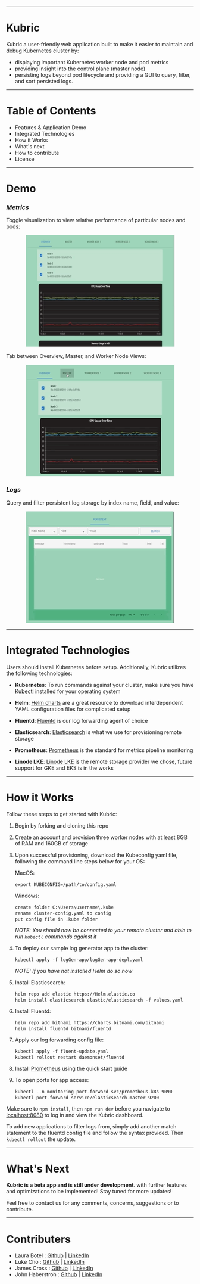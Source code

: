 <hr/>

# Kubric

Kubric a user-friendly web application built to make it easier to maintain and debug Kubernetes cluster by:
- displaying important Kubernetes worker node and pod metrics
- providing insight into the control plane (master node)
- persisting logs beyond pod lifecycle and providing a GUI to query, filter, and sort persisted logs.  
<hr/>

# Table of Contents  
- Features & Application Demo
- Integrated Technologies
- How it Works
- What's next
- How to contribute
- License
<hr/>

# Demo  
### *Metrics*  
Toggle visualization to view relative performance of particular nodes and pods:
<p align="center">
  <img width="400vw" height="300vw" src="https://github.com/luke-h-cho/kubricDemoSite/blob/7d96f54b68d8405b883a42cc419554df30f7bf53/dist/5ba72ffcc222b6f1b5a29aa6779880a5.gif" />
</p>  

Tab between Overview, Master, and Worker Node Views:
<p align="center">
  <img width="400vw" height="300vw" src="https://github.com/luke-h-cho/kubricDemoSite/blob/7d96f54b68d8405b883a42cc419554df30f7bf53/dist/68b4694938ee979031252398cbd96695.gif" />
</p>  

### *Logs*  
Query and filter persistent log storage by index name, field, and value:

<p align="center">
  <img width="400vw" height="300vw" src="https://github.com/luke-h-cho/kubricDemoSite/blob/7d96f54b68d8405b883a42cc419554df30f7bf53/dist/38f04747aa894f4311c968370c40e999.gif" />
</p>  

<hr/>  

# Integrated Technologies

Users should install Kubernetes before setup. Additionally, Kubric utilizes the following technologies:

- **Kubernetes**: To run commands against your cluster, make sure you have [Kubectl](https://kubernetes.io/docs/tasks/tools/) installed for your operating system 

- **Helm**: [Helm charts](https://helm.sh/docs/intro/install/) are a great resource to download interdependent YAML configuration files for complicated setup

- **Fluentd**: [Fluentd](https://github.com/bitnami/charts/tree/master/bitnami/fluentd) is our log forwarding agent of choice

- **Elasticsearch**: [Elasticsearch](https://github.com/elastic/helm-charts/tree/master/elasticsearch) is what we use for provisioning remote storage

- **Prometheus**: [Prometheus](https://prometheus-operator.dev/docs/prologue/quick-start/) is the standard for metrics pipeline monitoring

- **Linode LKE**: [Linode LKE](https://www.linode.com/) is the remote storage provider we chose, future support for GKE and EKS is in the works
<hr/> 

# How it Works   
Follow these steps to get started with Kubric:  
1. Begin by forking and cloning this repo  
2. Create an account and provision three worker nodes with at least 8GB of RAM and 160GB of storage 
3. Upon successful provisioning, download the Kubeconfig yaml file, following the command line steps below for your OS:  

    MacOS:  
    ```
    export KUBECONFIG=/path/to/config.yaml
    ```

    Windows:
    ```
    create folder C:\Users\username\.kube
    rename cluster-config.yaml to config
    put config file in .kube folder
    ```

    *NOTE: You should now be connected to your remote cluster and able to run `kubectl` commands against it*

4. To deploy our sample log generator app to the cluster:

      ```
      kubectl apply -f logGen-app/logGen-app-depl.yaml
      ```

      *NOTE: If you have not installed Helm do so now*

5. Install Elasticsearch:

      ```
      helm repo add elastic https://Helm.elastic.co
      helm install elasticsearch elastic/elasticsearch -f values.yaml
      ```

6. Install Fluentd:
    
      ```
      helm repo add bitnami https://charts.bitnami.com/bitnami
      helm install fluentd bitnami/fluentd
      ```

7. Apply our log forwarding config file:
  
      ```
      kubectl apply -f fluent-update.yaml
      kubectl rollout restart daemonset/fluentd
      ```
  
8. Install [Prometheus](https://prometheus-operator.dev/docs/prologue/quick-start/) using the quick start guide
    
8. To open ports for app access:
  
      ```
      kubectl --n monitoring port-forward svc/prometheus-k8s 9090
      kubectl port-forward service/elasticsearch-master 9200
      ```

Make sure to `npm install`, then `npm run dev` before you navigate to [localhost:8080](http://localhost:8080/) to log in and view the Kubric dashboard.

To add new applications to filter logs from, simply add another match statement to the fluentd config file and follow the syntax provided. Then `kubectl rollout` the update.

<hr/>

# What's Next

**Kubric is a beta app and is still under development**. with further features and optimizations to be implemented! Stay tuned for more updates!  

Feel free to contact us for any comments, concerns, suggestions or to contribute.  

<hr/>

# Contributers

- Laura Botel : [Github](https://github.com/laurabotel) | [LinkedIn](https://www.linkedin.com/in/laurabotel/)
- Luke Cho : [Github](https://github.com/luke-h-cho) | [LinkedIn](https://www.linkedin.com/in/luke-h-cho/)
- James Cross : [Github](https://github.com/James-P-Cross) | [LinkedIn](https://www.linkedin.com/in/james-cross-9b164ba9/)
- John Haberstroh : [Github](https://github.com/jlhline) | [LinkedIn](https://www.linkedin.com/in/john-haberstroh-9436ab117/)


